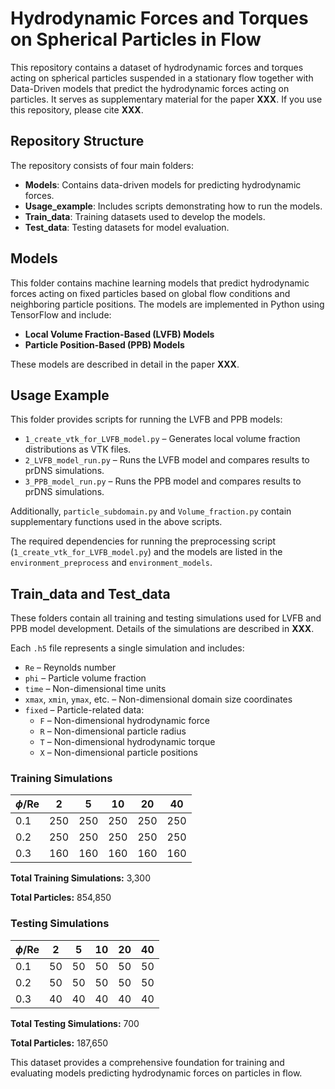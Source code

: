 # Hydrodynamic Forces and Torques on Spherical Particles in Flow

This repository contains a dataset of hydrodynamic forces and torques acting on spherical particles suspended in a stationary flow together with Data-Driven models that predict the hydrodynamic forces acting on particles. It serves as supplementary material for the paper **XXX**. If you use this repository, please cite **XXX**.

## Repository Structure
The repository consists of four main folders:
- **Models**: Contains data-driven models for predicting hydrodynamic forces.
- **Usage_example**: Includes scripts demonstrating how to run the models.
- **Train_data**: Training datasets used to develop the models.
- **Test_data**: Testing datasets for model evaluation.

## Models
This folder contains machine learning models that predict hydrodynamic forces acting on fixed particles based on global flow conditions and neighboring particle positions. The models are implemented in Python using TensorFlow and include:
- **Local Volume Fraction-Based (LVFB) Models**
- **Particle Position-Based (PPB) Models**

These models are described in detail in the paper **XXX**.

## Usage Example
This folder provides scripts for running the LVFB and PPB models:

- `1_create_vtk_for_LVFB_model.py` – Generates local volume fraction distributions as VTK files.
- `2_LVFB_model_run.py` – Runs the LVFB model and compares results to prDNS simulations.
- `3_PPB_model_run.py` – Runs the PPB model and compares results to prDNS simulations.

Additionally, `particle_subdomain.py` and `Volume_fraction.py` contain supplementary functions used in the above scripts.

The required dependencies for running the preprocessing script (`1_create_vtk_for_LVFB_model.py`) and the models are listed in the `environment_preprocess` and `environment_models`.

## Train_data and Test_data
These folders contain all training and testing simulations used for LVFB and PPB model development. Details of the simulations are described in **XXX**.

Each `.h5` file represents a single simulation and includes:
- `Re` – Reynolds number
- `phi` – Particle volume fraction
- `time` – Non-dimensional time units
- `xmax`, `xmin`, `ymax`, etc. – Non-dimensional domain size coordinates
- `fixed` – Particle-related data:
  - `F` – Non-dimensional hydrodynamic force
  - `R` – Non-dimensional particle radius
  - `T` – Non-dimensional hydrodynamic torque
  - `X` – Non-dimensional particle positions

### Training Simulations
| $\phi$/Re  | 2  | 5  | 10  | 20  | 40  |
|-------------|----|----|----|----|----|
| 0.1         | 250| 250| 250| 250| 250|
| 0.2         | 250| 250| 250| 250| 250|
| 0.3         | 160| 160| 160| 160| 160|

**Total Training Simulations:** 3,300

**Total Particles:** 854,850

### Testing Simulations
| $\phi$/Re  | 2  | 5  | 10  | 20  | 40  |
|-------------|----|----|----|----|----|
| 0.1         | 50 | 50 | 50 | 50 | 50 |
| 0.2         | 50 | 50 | 50 | 50 | 50 |
| 0.3         | 40 | 40 | 40 | 40 | 40 |

**Total Testing Simulations:** 700

**Total Particles:** 187,650

This dataset provides a comprehensive foundation for training and evaluating models predicting hydrodynamic forces on particles in flow.

